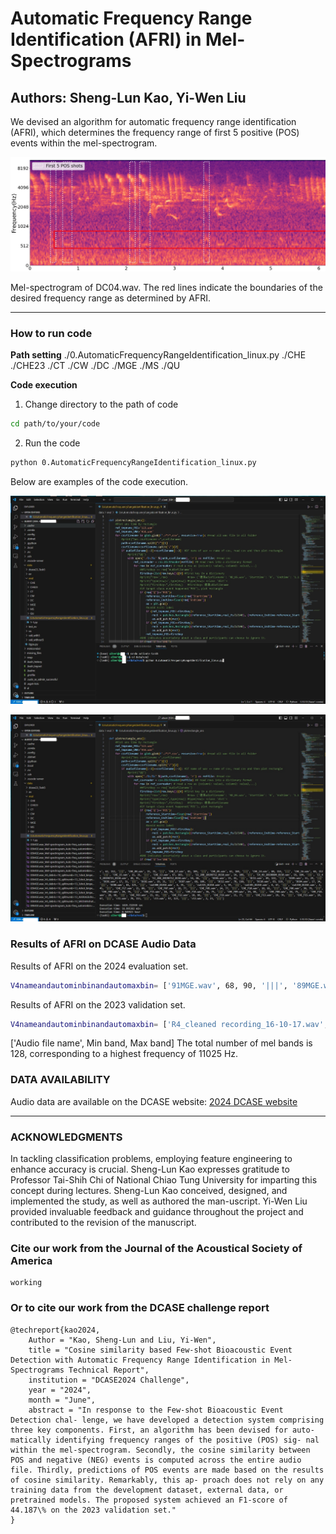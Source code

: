 # Automatic Frequency Range Identification (AFRI) in Mel-Spectrograms
Authors: Sheng-Lun Kao, Yi-Wen Liu
---

We devised an algorithm for automatic frequency range identification (AFRI), which determines the frequency range of first 5 positive (POS) events within the mel-spectrogram.

![](./index_files/DC04.wav.jpg)

Mel-spectrogram of DC04.wav. The red lines indicate the boundaries of the desired frequency range as determined by AFRI.

---

### How to run code

**Path setting**
./0.AutomaticFrequencyRangeIdentification_linux.py
./CHE
./CHE23
./CT
./CW
./DC
./MGE
./MS
./QU

**Code execution**

1. Change directory to the path of code

```bash
cd path/to/your/code
```

2. Run the code

```bash
python 0.AutomaticFrequencyRangeIdentification_linux.py
```

Below are examples of the code execution.

![](./index_files/runcode1.jpg)

![](./index_files/runcode2.jpg)

### Results of AFRI on DCASE Audio Data
Results of AFRI on the 2024 evaluation set.
```bash
V4nameandautominbinandautomaxbin= ['91MGE.wav', 68, 90, '|||', '89MGE.wav', 77, 113, '|||', '85MGE.wav', 67, 86, '|||', 'QU02.wav', 6, 36, '|||', 'QU08.wav', 100, 114, '|||', 'QU06.wav', 7, 26, '|||', 'QU01.wav', 31, 46, '|||', 'QU04.wav', 16, 29, '|||', 'QU07.wav', 12, 27, '|||', 'QU05.wav', 9, 46, '|||', 'QU03.wav', 37, 63, '|||', 'CHE_10.wav', 13, 28, '|||', 'CHE_18.wav', 58, 110, '|||', 'CHE_19.wav', 68, 110, '|||', 'CHE_02.wav', 17, 31, '|||', 'CHE_11.wav', 13, 28, '|||', 'CHE_09.wav', 60, 121, '|||', 'CHE_03.wav', 16, 30, '|||', 'CHE_06.wav', 58, 106, '|||', 'CHE_01.wav', 61, 106, '|||', 'CHE_12.wav', 14, 29, '|||', 'CHE_07.wav', 62, 112, '|||', 'CHE_04.wav', 15, 31, '|||', 'CHE_17.wav', 81, 105, '|||', 'CHE_05.wav', 62, 104, '|||', 'CHE_14.wav', 60, 114, '|||', 'CHE_16.wav', 68, 112, '|||', 'CHE_15.wav', 11, 31, '|||', 'CHE_13.wav', 67, 103, '|||', 'E1_208_20190712_0150.wav', 54, 108, '|||', 'E4_49_20190804_0150.wav', 56, 104, '|||', 'E3_49_20190715_0150.wav', 48, 95, '|||', 'E2_208_20190712_0150.wav', 54, 86, '|||', 'DC06.wav', 15, 41, '|||', 'DC11.wav', 89, 122, '|||', 'DC05.wav', 11, 29, '|||', 'DC01.wav', 17, 31, '|||', 'DC02.wav', 19, 31, '|||', 'DC07.wav', 68, 106, '|||', 'DC12.wav', 78, 110, '|||', 'DC10.wav', 83, 119, '|||', 'DC04.wav', 17, 34, '|||', 'DC08.wav', 81, 125, '|||', 'cw1300_DCASE.wav', 4, 35, '|||', 'cw1315_DCASE.wav', 5, 59, '|||', 'cw1345_DCASE.wav', 4, 47, '|||', 'cw1330_DCASE.wav', 2, 45, '|||', 'CHE_F17.wav', 15, 80, '|||', 'CHE_F07.wav', 18, 77, '|||', 'CHE_F05.wav', 14, 77, '|||', 'CHE_F10.wav', 18, 81, '|||', 'CHE_F06.wav', 30, 76, '|||', 'CHE_F02.wav', 20, 76, '|||', 'CHE_F11.wav', 18, 76, '|||', 'CHE_F14.wav', 36, 75, '|||', 'CHE_F09.wav', 19, 84, '|||', 'CHE_F08.wav', 44, 75, '|||', 'CHE_F18.wav', 28, 68, '|||', 'CHE_F03.wav', 15, 61, '|||', 'CHE_F12.wav', 18, 66, '|||', 'CHE_F19.wav', 15, 77, '|||', 'CHE_F13.wav', 19, 76, '|||', 'CHE_F15.wav', 19, 67, '|||', 'ct1.wav', 78, 113, '|||', 'ct3.wav', 97, 123, '|||', 'ct2.wav', 2, 23, '|||']
```

Results of AFRI on the 2023 validation set.
```bash
V4nameandautominbinandautomaxbin= ['R4_cleaned recording_16-10-17.wav', 3, 23, '|||', 'R4_cleaned recording_TEL_24-10-17.wav', 13, 38, '|||', 'R4_cleaned recording_17-10-17.wav', 6, 42, '|||', 'file_423_487.wav', 31, 56, '|||', 'R4_cleaned recording_TEL_19-10-17.wav', 6, 75, '|||', 'file_97_113.wav', 3, 23, '|||', 'R4_cleaned recording_TEL_20-10-17.wav', 12, 42, '|||', 'R4_cleaned recording_TEL_23-10-17.wav', 13, 43, '|||', 'R4_cleaned recording_TEL_25-10-17.wav', 2, 23, '|||', 'R4_cleaned recording_13-10-17.wav', 3, 23, '|||', 'ME1.wav', 17, 33, '|||', 'ME2.wav', 17, 73, '|||', 'BUK5_20180921_015906a.wav', 100, 121, '|||', 'BUK4_20161011_000804.wav', 107, 122, '|||', 'BUK1_20181013_023504.wav', 107, 123, '|||', 'BUK1_20181011_001004.wav', 100, 115, '|||', 'BUK5_20161101_002104a.wav', 88, 125, '|||', 'BUK4_20171022_004304a.wav', 100, 119, '|||']
```

['Audio file name', Min band, Max band]
The total number of mel bands is 128, corresponding to a highest frequency of 11025 Hz.

### DATA AVAILABILITY
Audio data are available on the DCASE website: [2024 DCASE website](https://dcase.community/challenge2024/task-few-shot-bioacoustic-event-detection)

---

### ACKNOWLEDGMENTS
In tackling classification problems, employing feature engineering to enhance accuracy is crucial. Sheng-Lun Kao expresses gratitude to Professor Tai-Shih Chi of National Chiao Tung University for imparting this concept during lectures.
Sheng-Lun Kao conceived, designed, and implemented the study, as well as authored the man-uscript. Yi-Wen Liu provided invaluable feedback and guidance throughout the project and contributed to the revision of the manuscript.

### Cite our work from the Journal of the Acoustical Society of America
```
working
```

### Or to cite our work from the DCASE challenge report
```
@techreport{kao2024,
    Author = "Kao, Sheng-Lun and Liu, Yi-Wen",
    title = "Cosine similarity based Few-shot Bioacoustic Event Detection with Automatic Frequency Range Identification in Mel-Spectrograms Technical Report",
    institution = "DCASE2024 Challenge",
    year = "2024",
    month = "June",
    abstract = "In response to the Few-shot Bioacoustic Event Detection chal- lenge, we have developed a detection system comprising three key components. First, an algorithm has been devised for auto- matically identifying frequency ranges of the positive (POS) sig- nal within the mel-spectrogram. Secondly, the cosine similarity between POS and negative (NEG) events is computed across the entire audio file. Thirdly, predictions of POS events are made based on the results of cosine similarity. Remarkably, this ap- proach does not rely on any training data from the development dataset, external data, or pretrained models. The proposed system achieved an F1-score of 44.187\% on the 2023 validation set."
}
```
